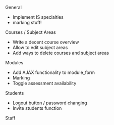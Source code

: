 General

+ Implement IS specialties
+ marking stuff!

Courses / Subject Areas

+ Write a decent course overview
+ Allow to edit subject areas
+ Add ways to delete courses and subject areas

Modules

+ Add AJAX functionality to module_form
+ Marking
+ Toggle assessment availability

Students

+ Logout button / password changing
+ Invite students function 

Staff

